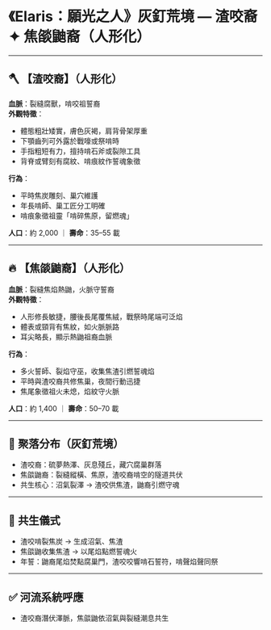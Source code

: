 
# 《Elaris：願光之人》灰釘荒境 — 渣咬裔 ✦ 焦燄鼬裔（人形化）

---

## 🪓 【渣咬裔】（人形化）  
**血脈**：裂縫腐獸，啃咬祖誓裔  
**外觀特徵**：  
- 體態粗壯矮實，膚色灰褐，肩背骨架厚重  
- 下顎齒列可外露於戰嚎或祭啃時  
- 手指粗短有力，擅持啃石斧或裂隙工具  
- 背脊或臂刻有腐紋、啃痕紋作誓魂象徵

**行為**：  
- 平時焦炭雕刻、巢穴維護  
- 年長啃師、巢工匠分工明確  
- 啃痕象徵祖靈「啃碎焦原，留燃魂」

**人口**：約 2,000 ｜ **壽命**：35–55 載

---

## 🔥 【焦燄鼬裔】（人形化）  
**血脈**：裂縫焦焰熱鼬，火脈守誓裔  
**外觀特徵**：  
- 人形修長敏捷，腰後長尾覆焦絨，戰祭時尾端可泛焰  
- 體表或頸背有焦紋，如火脈脈路  
- 耳尖略長，顯示熱鼬祖裔血脈

**行為**：  
- 多火誓師、裂焰守巫，收集焦渣引燃誓魂焰  
- 平時與渣咬裔共修焦巢，夜間行動迅捷  
- 焦尾象徵祖火未熄，焰紋守火脈

**人口**：約 1,400 ｜ **壽命**：50–70 載

---

## 📏 聚落分布（灰釘荒境）  
- 渣咬裔：硫夢熱澤、灰息殘丘，藏穴腐巢群落  
- 焦燄鼬裔：裂縫縱橫、焦原，渣咬裔啃空的隧道共伏  
- 共生核心：沼氣裂澤 → 渣咬供焦渣，鼬裔引燃守魂

---

## 🔗 共生儀式  
- 渣咬啃裂焦炭 → 生成沼氣、焦渣  
- 焦燄鼬收集焦渣 → 以尾焰點燃誓魂火  
- 年誓：鼬裔尾焰焚點腐巢門，渣咬咬響啃石誓符，啃聲焰聲同祭

---

## ✅ 河流系統呼應  
- 渣咬裔潛伏澤脈，焦燄鼬依沼氣與裂縫潮息共生
